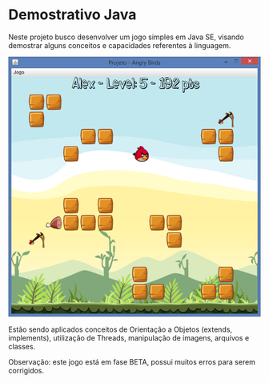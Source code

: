 Demostrativo Java
===========

Neste projeto busco desenvolver um jogo simples em Java SE, visando demostrar alguns conceitos e capacidades referentes à linguagem.

![alt tag](https://raw.githubusercontent.com/alexcostars/jBird-Game/master/arquivos/print.png)

Estão sendo aplicados conceitos de Orientação a Objetos (extends, implements), utilização de Threads, manipulação de imagens, arquivos e classes.

Observação: este jogo está em fase BETA, possui muitos erros para serem corrigidos.
